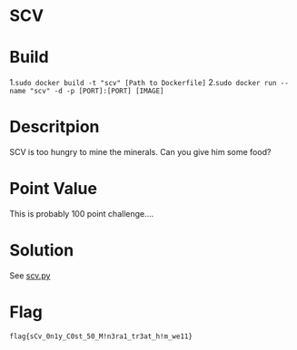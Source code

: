SCV 
===

# Build

1.`sudo docker build -t "scv" [Path to Dockerfile]`
2.`sudo docker run --name "scv" -d -p [PORT]:[PORT] [IMAGE]`


# Descritpion

SCV is too hungry to mine the minerals. Can you give him some food?

# Point Value

This is probably 100 point challenge....

# Solution 

See [scv.py]()

# Flag

`flag{sCv_0n1y_C0st_50_M!n3ra1_tr3at_h!m_we11}` 
